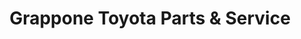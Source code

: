 ---
title: "Grappone Toyota Parts & Service"
url: /bow/grappone-toyota-parts-und-service/
shop: Autowerkstatt
---